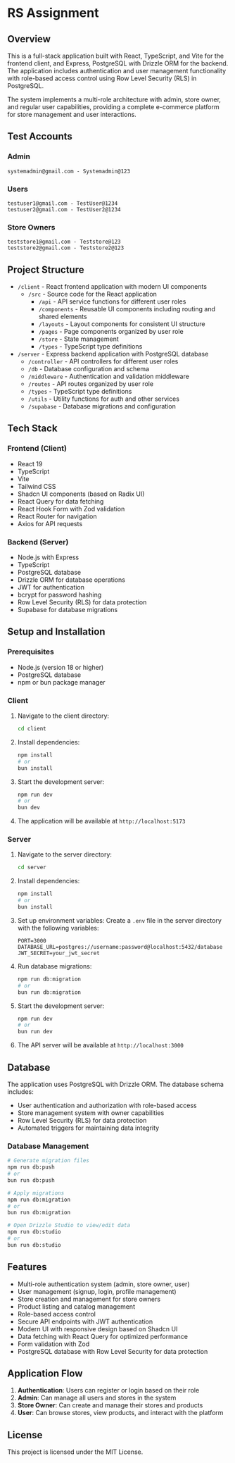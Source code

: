 # RS Assignment

## Overview

This is a full-stack application built with React, TypeScript, and Vite for the frontend client, and Express, PostgreSQL with Drizzle ORM for the backend. The application includes authentication and user management functionality with role-based access control using Row Level Security (RLS) in PostgreSQL.

The system implements a multi-role architecture with admin, store owner, and regular user capabilities, providing a complete e-commerce platform for store management and user interactions.

## Test Accounts

### Admin

```
systemadmin@gmail.com - Systemadmin@123
```

### Users

```
testuser1@gmail.com - TestUser@1234
testuser2@gmail.com - TestUser2@1234
```

### Store Owners

```
teststore1@gmail.com - Teststore@123
teststore2@gmail.com - Teststore2@123
```

## Project Structure

- `/client` - React frontend application with modern UI components
  - `/src` - Source code for the React application
    - `/api` - API service functions for different user roles
    - `/components` - Reusable UI components including routing and shared elements
    - `/layouts` - Layout components for consistent UI structure
    - `/pages` - Page components organized by user role
    - `/store` - State management
    - `/types` - TypeScript type definitions
- `/server` - Express backend application with PostgreSQL database
  - `/controller` - API controllers for different user roles
  - `/db` - Database configuration and schema
  - `/middleware` - Authentication and validation middleware
  - `/routes` - API routes organized by user role
  - `/types` - TypeScript type definitions
  - `/utils` - Utility functions for auth and other services
  - `/supabase` - Database migrations and configuration

## Tech Stack

### Frontend (Client)

- React 19
- TypeScript
- Vite
- Tailwind CSS
- Shadcn UI components (based on Radix UI)
- React Query for data fetching
- React Hook Form with Zod validation
- React Router for navigation
- Axios for API requests

### Backend (Server)

- Node.js with Express
- TypeScript
- PostgreSQL database
- Drizzle ORM for database operations
- JWT for authentication
- bcrypt for password hashing
- Row Level Security (RLS) for data protection
- Supabase for database migrations

## Setup and Installation

### Prerequisites

- Node.js (version 18 or higher)
- PostgreSQL database
- npm or bun package manager

### Client

1. Navigate to the client directory:

   ```bash
   cd client
   ```

2. Install dependencies:

   ```bash
   npm install
   # or
   bun install
   ```

3. Start the development server:

   ```bash
   npm run dev
   # or
   bun dev
   ```

4. The application will be available at `http://localhost:5173`

### Server

1. Navigate to the server directory:

   ```bash
   cd server
   ```

2. Install dependencies:

   ```bash
   npm install
   # or
   bun install
   ```

3. Set up environment variables:
   Create a `.env` file in the server directory with the following variables:

   ```
   PORT=3000
   DATABASE_URL=postgres://username:password@localhost:5432/database
   JWT_SECRET=your_jwt_secret
   ```

4. Run database migrations:

   ```bash
   npm run db:migration
   # or
   bun run db:migration
   ```

5. Start the development server:

   ```bash
   npm run dev
   # or
   bun run dev
   ```

6. The API server will be available at `http://localhost:3000`

## Database

The application uses PostgreSQL with Drizzle ORM. The database schema includes:

- User authentication and authorization with role-based access
- Store management system with owner capabilities
- Row Level Security (RLS) for data protection
- Automated triggers for maintaining data integrity

### Database Management

```bash
# Generate migration files
npm run db:push
# or
bun run db:push

# Apply migrations
npm run db:migration
# or
bun run db:migration

# Open Drizzle Studio to view/edit data
npm run db:studio
# or
bun run db:studio
```

## Features

- Multi-role authentication system (admin, store owner, user)
- User management (signup, login, profile management)
- Store creation and management for store owners
- Product listing and catalog management
- Role-based access control
- Secure API endpoints with JWT authentication
- Modern UI with responsive design based on Shadcn UI
- Data fetching with React Query for optimized performance
- Form validation with Zod
- PostgreSQL database with Row Level Security for data protection

## Application Flow

1. **Authentication**: Users can register or login based on their role
2. **Admin**: Can manage all users and stores in the system
3. **Store Owner**: Can create and manage their stores and products
4. **User**: Can browse stores, view products, and interact with the platform

## License

This project is licensed under the MIT License.
